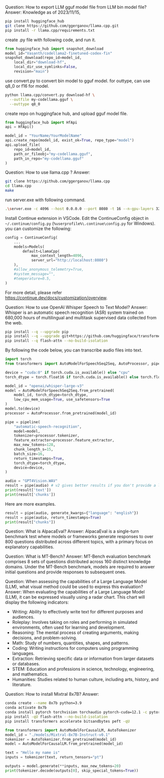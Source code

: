 Question: How to export LLM gguf model file from LLM bin model file?
Answer:
Knowledge as of 2023/11/15,
```bash
pip install huggingface_hub
git clone https://github.com/ggerganov/llama.cpp.git
pip install -r llama.cpp/requirements.txt
```

create .py file with following code, and run it.
```py
from huggingface_hub import snapshot_download
model_id="Vasanth/codellama2-finetuned-codex-fin"
snapshot_download(repo_id=model_id, 
    local_dir="download-hf",
    local_dir_use_symlinks=False, 
    revision="main")
```

use convert.py to convert bin model to gguf model. for outtype, can use q8_0 or f16 for model.
```bash
python llama.cpp/convert.py download-hf \
  --outfile my-codellama.gguf \
  --outtype q8_0
```

create repo on huggingface hub, and upload gguf model file.
```py
from huggingface_hub import HfApi
api = HfApi()

model_id = "YourName/YourModelName"
api.create_repo(model_id, exist_ok=True, repo_type="model")
api.upload_file(
    repo_id=model_id,
    path_or_fileobj="my-codellama.gguf",
    path_in_repo="my-codellama.gguf"
)
```

Question: How to use llama.cpp ?
Answer:

```bash
git clone https://github.com/ggerganov/llama.cpp
cd llama.cpp
make
```

run server.exe with following command.
```bash
.\server.exe -c 4096 --host 0.0.0.0 --port 8080 -t 16 --n-gpu-layers 32 --mlock -m ./models/deepseek-coder-6.7b-instruct.gguf
```

Install Continue extension in VSCode. Edit the ContinueConfig object 
in `~/.continue/config.py` (`%userprofile%\.continue\config.py` for Windows).
you can customize the following: 
```python
config = ContinueConfig(
    ...
    models=Models(
        default=LlamaCpp(
            max_context_length=4096,
            server_url="http://localhost:8080")
    ),
    #allow_anonymous_telemetry=True,
    #system_message="",
    #temperature=0.5,
)
```

For more detail, please refer https://continue.dev/docs/customization/overview.

Question: How to use OpenAI Whisper Speech to Text Model?
Answer:
Whisper is an automatic speech recognition (ASR) system trained on 680,000 hours of multilingual and multitask supervised data collected from the web.

```bash
pip install --q --upgrade pip
pip install --q --upgrade git+https://github.com/huggingface/transformers.git accelerate datasets[audio]
pip install --q flash-attn --no-build-isolation
```

By following the code below, you can transcribe audio files into text.
```python
import torch
from transformers import AutoModelForSpeechSeq2Seq, AutoProcessor, pipeline

device = "cuda:0" if torch.cuda.is_available() else "cpu"
torch_dtype = torch.float16 if torch.cuda.is_available() else torch.float32

model_id = "openai/whisper-large-v3"
model = AutoModelForSpeechSeq2Seq.from_pretrained(
    model_id, torch_dtype=torch_dtype, 
    low_cpu_mem_usage=True, use_safetensors=True
)
model.to(device)
processor = AutoProcessor.from_pretrained(model_id)

pipe = pipeline(
    "automatic-speech-recognition",
    model=model,
    tokenizer=processor.tokenizer,
    feature_extractor=processor.feature_extractor,
    max_new_tokens=128,
    chunk_length_s=15,
    batch_size=16,
    return_timestamps=True,
    torch_dtype=torch_dtype,
    device=device,
)

audio = "GPT4Vision.WAV"
result = pipe(audio) # v2 gives better results if you don't provide a language.
print(result['text'])
print(result['chunks'])
```

Here are more examples.
```python
result = pipe(audio, generate_kwargs={"language": "english"})
result = pipe(audio, return_timestamps=True)
print(result["chunks"])
```

Question: What is AlpacaEval?
Answer: AlpacaEval is a single-turn benchmark test where models or frameworks generate responses to over 800 questions distributed across different topics, with a primary focus on explanatory capabilities.

Question: What is MT-Bench?
Answer: MT-Bench evaluation benchmark comprises 8 sets of questions distributed across 160 distinct knowledge domains. Under the MT-Bench benchmark, models are required to answer initial questions and provide responses to subsequent ones.

Question: When assessing the capabilities of a Large Language Model (LLM), what visual method could be used to express this evaluation?
Answer: When evaluating the capabilities of a Large Language Model (LLM), it can be expressed visually using a radar chart. This chart will display the following indicators:
* Writing: Ability to effectively write text for different purposes and audiences.
* Roleplay: Involves taking on roles and performing in simulated environments, often used for learning and development.
* Reasoning: The mental process of creating arguments, making decisions, and problem-solving.
* Math: Study of numbers, quantities, shapes, and patterns.
* Coding: Writing instructions for computers using programming languages.
* Extraction: Retrieving specific data or information from larger datasets or databases.
* STEM: Education and professions in science, technology, engineering, and mathematics.
* Humanities: Studies related to human culture, including arts, history, and literature.



Question: How to install Mixtral 8x7B?
Answer: 
```bash
conda create --name 8x7b python=3.9
conda activate 8x7b
conda install pytorch torchvision torchaudio pytorch-cuda=12.1 -c pytorch -c nvidia
pip install -qU flash-attn --no-build-isolation
pip install transformers accelerate bitsandbytes peft -qU
```

```python
from transformers import AutoModelForCausalLM, AutoTokenizer
model_id = "./models/Mixtral-8x7B-Instruct-v0.1"
tokenizer = AutoTokenizer.from_pretrained(model_id)
model = AutoModelForCausalLM.from_pretrained(model_id)

text = "Hello my name is"
inputs = tokenizer(text, return_tensors="pt")

outputs = model.generate(**inputs, max_new_tokens=20)
print(tokenizer.decode(outputs[0], skip_special_tokens=True))
```
